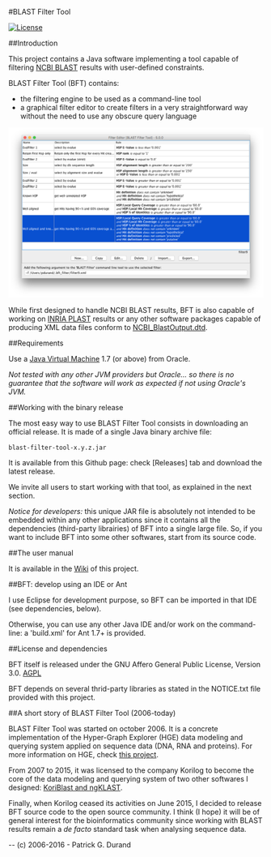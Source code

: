 #BLAST Filter Tool

[![License](https://img.shields.io/badge/license-Affero%20GPL%203.0-blue.svg)](https://www.gnu.org/licenses/agpl-3.0.txt)

##Introduction

This project contains a Java software implementing a tool capable of filtering [NCBI BLAST](http://blast.ncbi.nlm.nih.gov/Blast.cgi) results with user-defined constraints. 

BLAST Filter Tool (BFT) contains:

  * the filtering engine to be used as a command-line tool
  * a graphical filter editor to create filters in a very straightforward way without the need to use any obscure query language

![FilterManager](doc/Blast-Filter-Manager.png)

While first designed to handle NCBI BLAST results, BFT is also capable of working on [INRIA PLAST](http://plast.inria.fr/) results or any other software packages capable of producing XML data files conform to [NCBI_BlastOutput.dtd](http://www.ncbi.nlm.nih.gov/data_specs/dtd/NCBI_BlastOutput.dtd).

##Requirements

Use a [Java Virtual Machine](http://www.oracle.com/technetwork/java/javase/downloads/index.html) 1.7 (or above) from Oracle. 

*Not tested with any other JVM providers but Oracle... so there is no guarantee that the software will work as expected if not using Oracle's JVM.*

##Working with the binary release

The most easy way to use BLAST Filter Tool consists in downloading an official release. It is made of a single Java binary archive file:

    blast-filter-tool-x.y.z.jar

It is available from this Github page: check [Releases] tab and download the latest release.

We invite all users to start working with that tool, as explained in the next section. 

*Notice for developers:* this unique JAR file is absolutely not intended to be embedded within any other applications since it contains all the dependencies (third-party librairies) of BFT into a single large file. So, if you want to include BFT into some other softwares, start from its source code.

##The user manual

It is available in the [Wiki](https://github.com/pgdurand/BLAST-Filter-Tool/wiki) of this project.

##BFT: develop using an IDE or Ant

I use Eclipse for development purpose, so BFT can be imported in that IDE (see dependencies, below).

Otherwise, you can use any other Java IDE and/or work on the command-line: a 'build.xml' for Ant 1.7+ is provided. 

##License and dependencies

BFT itself is released under the GNU Affero General Public License, Version 3.0. [AGPL](https://www.gnu.org/licenses/agpl-3.0.txt)

BFT depends on several thrid-party libraries as stated in the NOTICE.txt file provided with this project.

##A short story of BLAST Filter Tool (2006-today)

BLAST Filter Tool was started on october 2006. It is a concrete implementation of the Hyper-Graph Explorer (HGE) data modeling and querying system applied on sequence data (DNA, RNA and proteins). For more information on HGE, check [this project](https://github.com/pgdurand/Hyper-Graph-Explorer).

From 2007 to 2015, it was licensed to the company Korilog to become the core of the data modeling and querying system of two other softwares I designed: [KoriBlast and ngKLAST](http://plealog.com/korilog/product-sheets/ngKLAST.pdf).

Finally, when Korilog ceased its activities on June 2015, I decided to release BFT source code to the open source community. I think (I hope) it will be of general interest for the bioinformatics community since working with BLAST results remain a *de facto* standard task when analysing sequence data. 

--
(c) 2006-2016 - Patrick G. Durand
